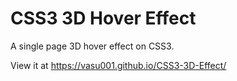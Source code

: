 # CSS3 3D Hover Effect

A single page 3D hover effect on CSS3. 

View it at https://vasu001.github.io/CSS3-3D-Effect/
